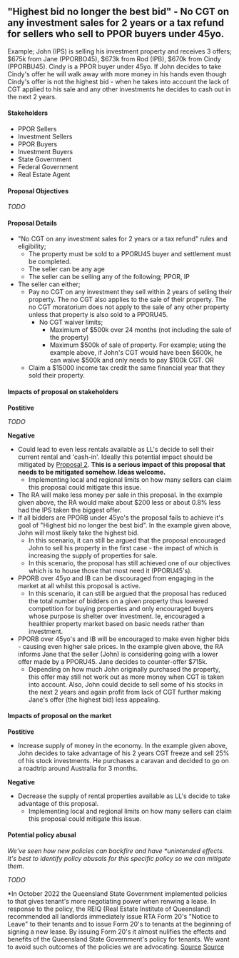 ## "Highest bid no longer the best bid" - No CGT on any investment sales for 2 years or a tax refund for sellers who sell to PPOR buyers under 45yo.


Example; John (IPS) is selling his investment property and receives 3 offers; $675k from Jane (PPORBO45), $673k from Rod (IPB), $670k from Cindy (PPORBU45). Cindy is a PPOR buyer under 45yo. If John decides to take Cindy's offer he will walk away with more money in his hands even though Cindy's offer is not the highest bid - when he takes into account the lack of CGT applied to his sale and any other investments he decides to cash out in the next 2 years.


#### Stakeholders

- PPOR Sellers
- Investment Sellers
- PPOR Buyers
- Investment Buyers
- State Government
- Federal Government
- Real Estate Agent


#### Proposal Objectives

*TODO*


#### Proposal Details

- "No CGT on any investment sales for 2 years or a tax refund" rules and eligibility;
    - The property must be sold to a PPORU45 buyer and settlement must be completed.
    - The seller can be any age
    - The seller can be selling any of the following; PPOR, IP
- The seller can either;
    - Pay no CGT on any investment they sell within 2 years of selling their property. The no CGT also applies to the sale of their property. The no CGT moratorium does not apply to the sale of any other property unless that property is also sold to a PPORU45. 
        - No CGT waiver limits;
            - Maximium of $500k over 24 months (not including the sale of the property)
            - Maximum $500k of sale of property. For example; using the example above, if John's CGT would have been $600k, he can waive $500k and only needs to pay $100k CGT.
    OR
    - Claim a $15000 income tax credit the same financial year that they sold their property.


#### Impacts of proposal on stakeholders

**Postitive**

*TODO*

**Negative**

- Could lead to even less rentals available as LL's decide to sell their current rental and 'cash-in'. Ideally this potential impact should be mitigated by [Proposal 2](proposal_2.md). **This is a serious impact of this proposal that needs to be mitigated somehow. Ideas welcome.**
    - Implementing local and regional limits on how many sellers can claim this proposal could mitigate this issue.
- The RA will make less money per sale in this proposal. In the example given above, the RA would make about $200 less or about 0.8% less had the IPS taken the biggest offer.
- If all bidders are PPORB under 45yo's the proposal fails to achieve it's goal of "Highest bid no longer the best bid". In the example given above, John will most likely take the highest bid.
    - In this scenario, it can still be argued that the proposal encouraged John to sell his property in the first case - the impact of which is increasing the supply of properties for sale.
    - In this scenario, the proposal has still achieved one of our objectives which is to house those that most need it (PPORU45's).
- PPORB over 45yo and IB can be discouraged from engaging in the market at all whilst this proposal is active. 
    - In this scenario, it can still be argued that the proposal has reduced the total number of bidders on a given property thus lowered competition for buying properties and only encouraged buyers whose purpose is shelter over investment. Ie, encouraged a healthier property market based on basic needs rather than investment.
- PPORB over 45yo's and IB will be encouraged to make even higher bids - causing even higher sale prices. In the example given above, the RA informs Jane that the seller (John) is considering going with a lower offer made by a PPORU45. Jane decides to counter-offer $715k. 
    - Depending on how much John originally purchased the property, this offer may still not work out as more money when CGT is taken into account. Also, John could decide to sell some of his stocks in the next 2 years and again profit from lack of CGT further making Jane's offer (the highest bid) less appealing.


#### Impacts of proposal on the market

**Postitive**
- Increase supply of money in the economy. In the example given above, John decides to take advantage of his 2 years CGT freeze and sell 25% of his stock investments. He purchases a caravan and decided to go on a roadtrip around Australia for 3 months.

**Negative**

- Decrease the supply of rental properties available as LL's decide to take advantage of this proposal.
    - Implementing local and regional limits on how many sellers can claim this proposal could mitigate this issue.


#### Potential policy abusal

*We've seen how new policies can backfire and have \*unintended effects. It's best to identify policy abusals for this specific policy so we can mitigate them.*

*TODO*

\*In October 2022 the Queensland State Government implemented policies to that gives tenant's more negotiating power when renwing a lease. In response to the policy, the REIQ (Real Estate Institute of Queensland) recommended all landlords immediately issue RTA Form 20's "Notice to Leave" to their tenants and to issue Form 20's to tenants at the beginning of signing a new lease. By issuing Form 20's it almost nulifies the effects and benefits of the Queensland State Government's policy for tenants. We want to avoid such outcomes of the policies we are advocating. [Source](https://www.reiq.com/articles/notices-to-leave-and-instructions-from-lessor-clients/) [Source](https://www.reiq.com/articles/notices-to-leave-and-instructions-from-lessor-clients/)